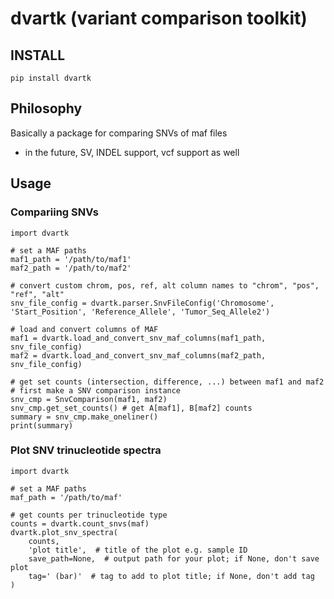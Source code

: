 # dvartk (variant comparison toolkit)
## INSTALL
```
pip install dvartk
```

## Philosophy
Basically a package for comparing SNVs of maf files
- in the future, SV, INDEL support, vcf support as well

## Usage
### Compariing SNVs
```
import dvartk

# set a MAF paths
maf1_path = '/path/to/maf1'
maf2_path = '/path/to/maf2'

# convert custom chrom, pos, ref, alt column names to "chrom", "pos", "ref", "alt"
snv_file_config = dvartk.parser.SnvFileConfig('Chromosome', 'Start_Position', 'Reference_Allele', 'Tumor_Seq_Allele2')

# load and convert columns of MAF
maf1 = dvartk.load_and_convert_snv_maf_columns(maf1_path, snv_file_config)
maf2 = dvartk.load_and_convert_snv_maf_columns(maf2_path, snv_file_config)

# get set counts (intersection, difference, ...) between maf1 and maf2
# first make a SNV comparison instance
snv_cmp = SnvComparison(maf1, maf2)
snv_cmp.get_set_counts() # get A[maf1], B[maf2] counts
summary = snv_cmp.make_oneliner()
print(summary)
```

### Plot SNV trinucleotide spectra
```
import dvartk

# set a MAF paths
maf_path = '/path/to/maf'

# get counts per trinucleotide type
counts = dvartk.count_snvs(maf)
dvartk.plot_snv_spectra(
    counts,
    'plot title',  # title of the plot e.g. sample ID
    save_path=None,  # output path for your plot; if None, don't save plot
    tag=' (bar)'  # tag to add to plot title; if None, don't add tag
)
```
